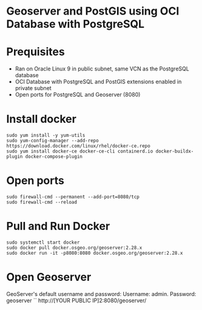 # Geoserver and PostGIS using OCI Database with PostgreSQL

# Prequisites
- Ran on Oracle Linux 9 in public subnet, same VCN as the PostgreSQL database
- OCI Database with PostgreSQL and PostGIS extensions enabled in private subnet
- Open ports for PostgreSQL and Geoserver (8080)


# Install docker
```
sudo yum install -y yum-utils  
sudo yum-config-manager --add-repo https://download.docker.com/linux/rhel/docker-ce.repo
sudo yum install docker-ce docker-ce-cli containerd.io docker-buildx-plugin docker-compose-plugin
```

# Open ports
```
sudo firewall-cmd --permanent --add-port=8080/tcp
sudo firewall-cmd --reload
```

# Pull and Run Docker
```
sudo systemctl start docker
sudo docker pull docker.osgeo.org/geoserver:2.28.x
sudo docker run -it -p8080:8080 docker.osgeo.org/geoserver:2.28.x
```
# Open Geoserver
GeoServer's default username and password: Username: admin. Password: geoserver
``
http://[YOUR PUBLIC IP]2:8080/geoserver/
```
